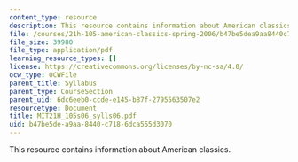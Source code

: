 ```yaml
---
content_type: resource
description: This resource contains information about American classics.
file: /courses/21h-105-american-classics-spring-2006/b47be5dea9aa8440c7186dca555d3070_MIT21H_105s06_sylls06.pdf
file_size: 39980
file_type: application/pdf
learning_resource_types: []
license: https://creativecommons.org/licenses/by-nc-sa/4.0/
ocw_type: OCWFile
parent_title: Syllabus
parent_type: CourseSection
parent_uid: 6dc6eeb0-ccde-e145-b87f-2795563507e2
resourcetype: Document
title: MIT21H_105s06_sylls06.pdf
uid: b47be5de-a9aa-8440-c718-6dca555d3070
---
```

This resource contains information about American classics.